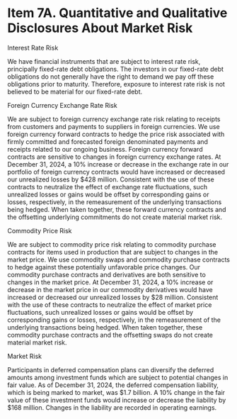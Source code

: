 # Item 7A. Quantitative and Qualitative Disclosures About Market Risk

Interest Rate Risk 

We have financial instruments that are subject to interest rate risk, principally fixed-rate debt obligations. The investors in our fixed-rate debt obligations do not generally have the right to demand we pay off these obligations prior to maturity. Therefore, exposure to interest rate risk is not believed to be material for our fixed-rate debt. 

Foreign Currency Exchange Rate Risk 

We are subject to foreign currency exchange rate risk relating to receipts from customers and payments to suppliers in foreign currencies. We use foreign currency forward contracts to hedge the price risk associated with firmly committed and forecasted foreign denominated payments and receipts related to our ongoing business. Foreign currency forward contracts are sensitive to changes in foreign currency exchange rates. At December 31, 2024, a 10% increase or decrease in the exchange rate in our portfolio of foreign currency contracts would have increased or decreased our unrealized losses by $428 million. Consistent with the use of these contracts to neutralize the effect of exchange rate fluctuations, such unrealized losses or gains would be offset by corresponding gains or losses, respectively, in the remeasurement of the underlying transactions being hedged. When taken together, these forward currency contracts and the offsetting underlying commitments do not create material market risk. 

Commodity Price Risk 

We are subject to commodity price risk relating to commodity purchase contracts for items used in production that are subject to changes in the market price. We use commodity swaps and commodity purchase contracts to hedge against these potentially unfavorable price changes. Our commodity purchase contracts and derivatives are both sensitive to changes in the market price. At December 31, 2024, a 10% increase or decrease in the market price in our commodity derivatives would have increased or decreased our unrealized losses by $28 million. Consistent with the use of these contracts to neutralize the effect of market price fluctuations, such unrealized losses or gains would be offset by corresponding gains or losses, respectively, in the remeasurement of the underlying transactions being hedged. When taken together, these commodity purchase contracts and the offsetting swaps do not create material market risk. 

Market Risk 

Participants in deferred compensation plans can diversify the deferred amounts among investment funds which are subject to potential changes in fair value. As of December 31, 2024, the deferred compensation liability, which is being marked to market, was $1.7 billion. A 10% change in the fair value of these investment funds would increase or decrease the liability by $168 million. Changes in the liability are recorded in operating earnings.
